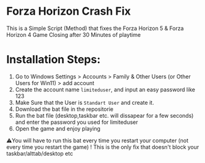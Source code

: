 # Forza Horizon Crash Fix
This is a Simple Script (Method) that fixes the Forza Horizon 5 &amp; Forza Horizon 4 Game Closing after 30 Minutes of playtime

# Installation Steps:
1. Go to Windows Settings > Accounts > Family & Other Users (or Other Users for Win11) > add account
2. Create the account name ```limiteduser```, and input an easy password like 123
3. Make Sure that the User is ```Standart User``` and create it.
4. Download the bat file in the repositorie
5. Run the bat file (desktop,taskbar etc. will dissapear for a few seconds) and enter the password you used for limiteduser
6. Open the game and enjoy playing

⚠️You will have to run this bat every time you restart your computer (not every time you restart the game) !
This is the only fix that doesn't block your taskbar/alttab/desktop etc

